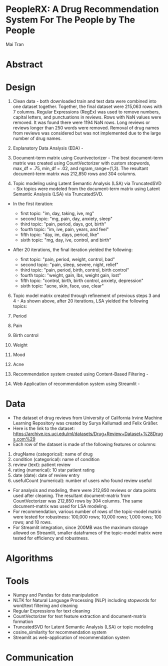 # PeopleRX: A Drug Recommendation System For The People by The People
Mai Tran

# Abstract

# Design
1. Clean data - both downloaded train and test data were combined into one dataset together. Together, the final dataset were 215,063 rows with 7 columns. Regular Expressions (RegEx) was used to remove numbers, capital letters, and punctuations in reviews. Rows with NaN values were removed. It was found there were 1194 NaN rows. Long reviews or reviews longer than 250 words were removed. Removal of drug names from reviews was considered but was not implemented due to the large number of drug names. 

2. Explanatory Data Analysis (EDA) - 


3. Document-term matrix using Countvectorizer - The best document-term matrix was created using CountVectorizer with custom stopwords, max_df = .75, min_df = .02, and ngram_range=(1,3). The resultant document-term matrix was 212,850 rows and 304 columns. 


4. Topic modeling using Latent Semantic Analysis (LSA) via TruncatedSVD - Six topics were modeled from the document-term matrix using Latent Semantic Analysis (LSA) via TruncatedSVD. 


  - In the first iteration:
    - first topic: "im, day, taking, ive, mg"
    - second topic: "mg, pain, day, anxiety, sleep"
    - third topic: "pain, period, days, got, birth"
    - fourth topic: "im, ive, pain, years, and feel"
    - fifth topic: "day, im, days, period, like"
    - sixth topic: "mg, day, ive, control, and birth"

  - After 20 iterations, the final iteration yielded the following: 
    - first topic: "pain, period, weight, control, bad"
    - second topic: "pain, sleep, severe, night, relief"
    - third topic: "pain, period, birth, control, birth control"
    - fourth topic: "weight, gain, lbs, weight gain, lost"
    - fifth topic: "control, birth, birth control, anxiety, depression"
    - sixth topic: "acne, skin, face, use, clear"


6. Topic model matrix created through refinement of previous steps 3 and 4 - As shown above, after 20 iterations, LSA yielded the following topics:

 1. Period
 2. Pain
 3. Birth control
 4. Weight
 5. Mood
 6. Acne


8. Recommendation system created using Content-Based Filtering - 
9. Web Application of recommendation system using Streamlit - 

# Data
- The dataset of drug reviews from University of California Irvine Machine Learning Repository was created by Surya Kallumadi and Felix Gräßer. 
- Here is the link to the dataset: https://archive.ics.uci.edu/ml/datasets/Drug+Review+Dataset+%28Drugs.com%29
- Each row of the dataset is made of the following features or columns:
1. drugName (categorical): name of drug
2. condition (categorical): name of condition
3. review (text): patient review
4. rating (numerical): 10 star patient rating
5. date (date): date of review entry
6. usefulCount (numerical): number of users who found review useful
- For analysis and modeling, there were 212,850 reviews or data points used after cleaning. The resultant document-matrix from CountVectorizer was 212,850 rows by 304 columns. The same document-matrix was used for LSA modeling. 
- For recommendation, various number of rows of the topic-model matrix were tested for robustness: 100,000 rows; 10,000 rows; 1,000 rows; 100 rows; and 10 rows. 
- For Streamlit integration, since 200MB was the maximum storage allowed on Streamlit, smaller dataframes of the topic-model matrix were tested for efficiency and robustness. 

# Algorithms

# Tools
- Numpy and Pandas for data manipulation
- NLTK for Natural Language Processing (NLP) including stopwords for word/text filtering and cleaning
- Regular Expressions for text cleaning
- CountVectorizer for text feature extraction and document-matrix formation
- TruncatedSVD for Latent Semantic Analysis (LSA) or topic modeling
- cosine_similarity for recommendation system
- Streamlit as web-application of recommendation system

# Communication

